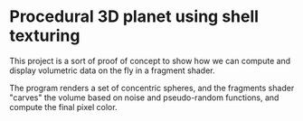 # Procedural 3D planet using shell texturing

This project is a sort of proof of concept to show how we can compute and display volumetric data on the fly in a fragment shader.

The program renders a set of concentric spheres, and the fragments shader "carves" the volume based on noise and pseudo-random functions, and compute the final pixel color.

